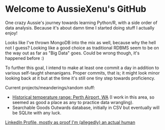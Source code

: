 # Welcome to AussieXenu's GitHub
One crazy Aussie's journey towards learning Python/R, with a side order of data analysis. Because it's about damn time I started doing stuff I actually enjoy!

Looks like I've thrown MongoDB into the mix as well, because why the hell not I guess? Looking like a good choice as traditional RDBMS seem to be on the way out as far as "Big Data" goes. Could be wrong though, it's happened before :)

To further this goal, I intend to make at least one commit a day in addition to various self-taught shenanigans. Proper commits, that is; it might look minor looking back at it but at the time it's still one tiny step towards proficiency.

Current projects/meanderings/random stuff:
- [Historical temperature range: Perth Airport, WA](../../../temp-perthairport) (I work in this area, so seemed as good a place as any to practice data wrangling).
- Searchable Goods Outwards database, initially in CSV but eventually will be SQLite with any luck.

[LinkedIn Profile, mostly as proof I'm (allegedly) an actual human](http://www.linkedin.com/in/damian-arntzen-320565122)
